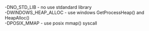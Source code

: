 -DNO_STD_LIB - no use stdandard library
<br />-DWINDOWS_HEAP_ALLOC - use windows GetProcessHeap() and HeapAlloc()</br>
-DPOSIX_MMAP - use posix mmap() syscall
